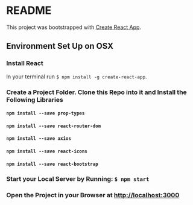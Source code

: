 # README

This project was bootstrapped with [Create React App](https://github.com/facebookincubator/create-react-app).

## Environment Set Up on OSX
### Install React
In your terminal run `$ npm install -g create-react-app`.

### Create a Project Folder. Clone this Repo into it and Install the Following Libraries

#### `npm install --save prop-types`
#### `npm install --save react-router-dom`
#### `npm install --save axios`
#### `npm install --save react-icons `
#### `npm install --save react-bootstrap`

### Start your Local Server by Running: `$ npm start`
### Open the Project in your Browser at [http://localhost:3000](http://localhost:3000)
